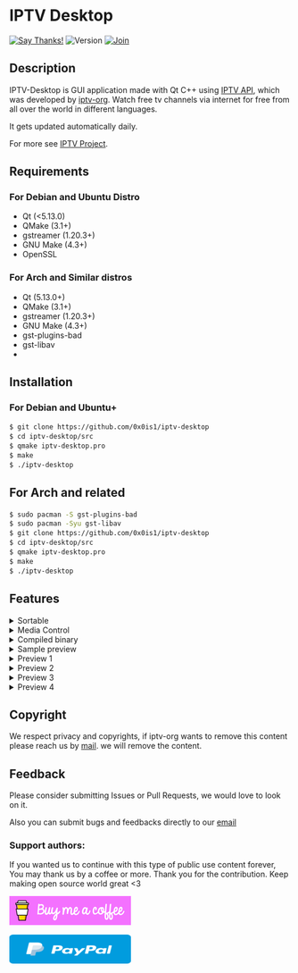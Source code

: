 # IPTV Desktop
[![Say Thanks!](https://img.shields.io/badge/Say%20Thanks-!-1EAEDB.svg)](https://saythanks.io/to/0x0is1off@gmail.com)
![Version](https://img.shields.io/badge/Version-1.0-red)
[![Join](https://img.shields.io/badge/Join-Discord-blue)](https://discord.gg/PyzaTzs2cF)


## Description
IPTV-Desktop is GUI application made with Qt C++ using [IPTV API](https://github.com/iptv-org/api), which was developed by [iptv-org](https://github.com/iptv-org). Watch free tv channels via internet for free from all over the world in different languages.

It gets updated automatically daily.

For more see [IPTV Project](https://github.com/iptv-org/iptv).


## Requirements
### For Debian and Ubuntu Distro

- Qt (<5.13.0)
- QMake (3.1+)
- gstreamer (1.20.3+)
- GNU Make (4.3+)
- OpenSSL
  
### For Arch and Similar distros
- Qt (5.13.0+)
- QMake (3.1+)
- gstreamer (1.20.3+)
- GNU Make (4.3+)
- gst-plugins-bad
- gst-libav
- 
## Installation
### For Debian and Ubuntu+

```sh
$ git clone https://github.com/0x0is1/iptv-desktop
$ cd iptv-desktop/src
$ qmake iptv-desktop.pro
$ make
$ ./iptv-desktop
```
## For Arch and related

```sh
$ sudo pacman -S gst-plugins-bad
$ sudo pacman -Syu gst-libav
$ git clone https://github.com/0x0is1/iptv-desktop
$ cd iptv-desktop/src
$ qmake iptv-desktop.pro
$ make
$ ./iptv-desktop
```


## Features

<details>
    <summary>
        Sortable
    </summary>
    <img src="./previews/preview1.png">
</details>
<details>
    <summary>
        Media Control
    </summary>
    <img src="./previews/preview2.png">
</details>
<details>
    <summary>
        Compiled binary
    </summary>
    Compiled binary file is also attached in this project. It may work, if Qt libraries are available at your pc.
</details>
<details>
    <summary>
        Sample preview
    </summary>
    <img src="./previews/preview3.png">
</details>
<details>
    <summary>
        Preview 1
    </summary>
    <img src="./previews/preview4.png">
</details>
<details>
    <summary>
        Preview 2
    </summary>
    <img src="./previews/preview5.png">
</details>
<details>
    <summary>
        Preview 3
    </summary>
    <img src="./previews/preview6.png">
</details>
<details>
    <summary>
        Preview 4
    </summary>
    <img src="./previews/preview7.png">
</details>

## Copyright
We respect privacy and copyrights, if iptv-org wants to remove this content please reach us by [mail](mailto:://0x0is1@protonmail.com). we will remove the content.

## Feedback

Please consider submitting Issues or Pull Requests, we would love to look on it.

Also you can submit bugs and feedbacks directly to our [email](mailto:://0x0is1@protonmail.com)


### **Support authors**:

If you wanted us to continue  with this type of public use content forever, You may thank us by a coffee or more. Thank you for the contribution. Keep making open source world great <3

[![Donate](https://raw.githubusercontent.com/0x0is1/inproject-asset-container/master//default-pink.png)](https://www.buymeacoffee.com/6dciIwk)

[![Donate](https://raw.githubusercontent.com/0x0is1/inproject-asset-container/master//-460.png)](https://paypal.me/0x0is1?locale.x=en_GB)
